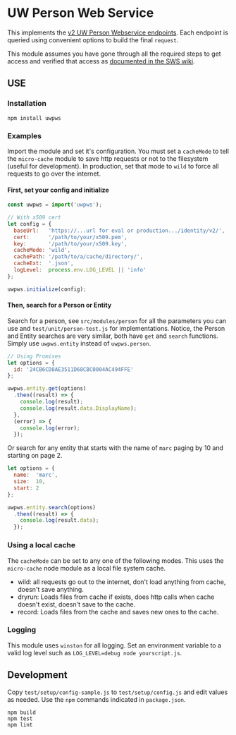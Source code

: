 # UW Person Web Service
This implements the [v2 UW Person Webservice endpoints](https://wiki.cac.washington.edu/display/pws/Person+Web+Service).  Each endpoint is queried using convenient options to build the final ``request``.

This module assumes you have gone through all the required steps to get access and verified that access as [documented in the SWS wiki](https://wiki.cac.washington.edu/display/pws/Person+Web+Service).

## USE

### Installation

    npm install uwpws

### Examples

Import the module and set it's configuration.  You must set a ``cacheMode`` to tell the ``micro-cache`` module to save http requests or not to the filesystem (useful for development).  In production, set that mode to ``wild`` to force all requests to go over the internet.

#### First, set your config and initialize

```JavaScript
const uwpws = import('uwpws');

// With x509 cert
let config = {
  baseUrl:   'https://...url for eval or production.../identity/v2/',
  cert:      '/path/to/your/x509.pem',
  key:       '/path/to/your/x509.key',
  cacheMode: 'wild',
  cachePath: '/path/to/a/cache/directory/',
  cacheExt:  '.json',
  logLevel:  process.env.LOG_LEVEL || 'info'
};

uwpws.initialize(config);
```

#### Then, search for a Person or Entity
Search for a person, see ``src/modules/person`` for all the parameters you can use and ``test/unit/person-test.js`` for implementations. Notice, the Person and Entity searches are very similar, both have ``get`` and ``search`` functions.  Simply use ``uwpws.entity`` instead of ``uwpws.person``.

```JavaScript
// Using Promises
let options = {
  id: '24CB6CD8AE3511D68CBC0004AC494FFE'
};

uwpws.entity.get(options)
  .then((result) => {
    console.log(result);
    console.log(result.data.DisplayName);
  },
  (error) => {
    console.log(error);
  });
```

Or search for any entity that starts with the name of ``marc`` paging by 10 and starting on page 2.

```JavaScript
let options = {
  name:  'marc',
  size:  10,
  start: 2
};

uwpws.entity.search(options)
  .then((result) => {
    console.log(result.data);
  });
```

### Using a local cache

The ``cacheMode`` can be set to any one of the following modes.  This uses the ``micro-cache`` node module as a local file system cache.

- wild: all requests go out to the internet, don't load anything from cache, doesn't save anything.
- dryrun: Loads files from cache if exists, does http calls when cache doesn't exist, doesn't save to the cache.
- record: Loads files from the cache and saves new ones to the cache.

### Logging
This module uses ``winston`` for all logging.  Set an environment variable to a valid log level such as ``LOG_LEVEL=debug node yourscript.js``.

## Development

Copy ``test/setup/config-sample.js`` to ``test/setup/config.js`` and edit values as needed. Use the ``npm`` commands indicated in ``package.json``.

    npm build
    npm test
    npm lint
